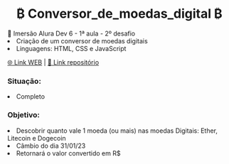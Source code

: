 <h1 style: align='center'> ₿ Conversor_de_moedas_digital ₿</h1>
🤿 Imersão Alura Dev 6 - 1ª aula - 2º desafio
<li>Criação de um conversor de moedas digitais</li>
<li> Linguagens: HTML, CSS e JavaScript</li>

<a href='https://melo-luisa.github.io/Conversor_de_moedas/'>🌐 Link WEB</a> | <a href='https://github.com/Melo-Luisa/Conversor_moeda_digital'> 📃 Link repositório</a>
<h3>Situação:</h3>
<li>Completo</li>

<h3>Objetivo:</h3>
<li>Descobrir quanto vale 1 moeda (ou mais) nas moedas Digitais: Ether, Litecoin e Dogecoin</li>
<li>Câmbio do dia 31/01/23</li>
<li> Retornará o valor convertido em R$</li>
